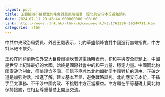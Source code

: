 ```yaml
---
layout: post
title: 王毅稱絕不接受北約峰會對華無端指責　促北約安守本份避免誤判
date: 2024-07-11 23:46:44.000000000 +08:00
link: https://news.rthk.hk/rthk/ch/component/k2/1761236-20240711.htm
categories: rthk
---
```


中共中央政治局委員、外長王毅表示，北約華盛頓峰會對中國進行無端指責，中方對此絕不接受。

王毅在同荷蘭新任外交大臣費爾德坎普通電話時表示，在和平與安全問題上，中國是世界上紀錄最好的大國，始終是國際社會中的和平力量、穩定力量。中國同北約國家政治制度、價值理念不同，但這不應成為北約煽動同中國對抗的理由。正確之道是加強對話，增進了解，建立基本互信，避免戰略誤判。北約應安守本份，不插手亞太事務、不干涉中國內政、不挑戰中方正當權益。中方願在平等基礎上同北約保持接觸，在相互尊重基礎上開展交流。
